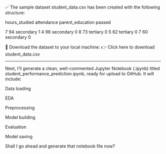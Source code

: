 ✅ The sample dataset student_data.csv has been created with the following structure:

hours_studied	attendance	parent_education	passed

7	94	secondary	1
4	96	secondary	0
8	73	tertiary	0
5	62	tertiary	0
7	60	secondary	0


📁 Download the dataset to your local machine:
👉 Click here to download student_data.csv


---

Next, I’ll generate a clean, well-commented Jupyter Notebook (.ipynb) titled student_performance_prediction.ipynb, ready for upload to GitHub. It will include:

Data loading

EDA

Preprocessing

Model building

Evaluation

Model saving


Shall I go ahead and generate that notebook file now?

